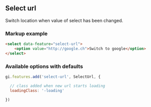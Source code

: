 ## Select url

Switch location when value of select has been changed.

### Markup example

```html
<select data-feature="select-url">
    <option value="http://google.ch">Switch to google</option>
</select>
```

### Available options with defaults

```js
gi.features.add('select-url', SelectUrl, {

  // class added when new url starts loading
  loadingClass: '-loading'

})
```
